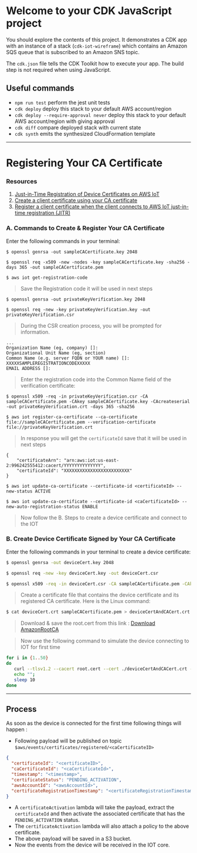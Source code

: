 # Welcome to your CDK JavaScript project

You should explore the contents of this project. It demonstrates a CDK app with an instance of a stack (`cdk-iot-wireframe`)
which contains an Amazon SQS queue that is subscribed to an Amazon SNS topic.

The `cdk.json` file tells the CDK Toolkit how to execute your app. The build step is not required when using JavaScript.

## Useful commands

- `npm run test` perform the jest unit tests
- `cdk deploy` deploy this stack to your default AWS account/region
- `cdk deploy --require-approval never` deploy this stack to your default AWS account/region with giving approval
- `cdk diff` compare deployed stack with current state
- `cdk synth` emits the synthesized CloudFormation template

---

# Registering Your CA Certificate

### Resources

1. [Just-in-Time Registration of Device Certificates on AWS IoT](https://aws.amazon.com/blogs/iot/just-in-time-registration-of-device-certificates-on-aws-iot/)
2. [Create a client certificate using your CA certificate](https://docs.aws.amazon.com/iot/latest/developerguide/create-device-cert.html)
3. [Register a client certificate when the client connects to AWS IoT just-in-time registration (JITR)](https://docs.aws.amazon.com/iot/latest/developerguide/auto-register-device-cert.html)

### A. Commands to Create & Register Your CA Certificate

Enter the following commands in your terminal:

```
$ openssl genrsa -out sampleCACertificate.key 2048
```

```
$ openssl req -x509 -new -nodes -key sampleCACertificate.key -sha256 -days 365 -out sampleCACertificate.pem
```

```
$ aws iot get-registration-code
```

> Save the Registration code it will be used in next steps

```
$ openssl genrsa -out privateKeyVerification.key 2048
```

```
$ openssl req -new -key privateKeyVerification.key -out privateKeyVerification.csr
```

> During the CSR creation process, you will be prompted for information.

```
...
Organization Name (eg, company) []:
Organizational Unit Name (eg, section)
Common Name (e.g. server FQDN or YOUR name) []: XXXXXSAMPLEREGISTRATIONCODEXXXXX
EMAIL ADDRESS []:
```

> Enter the registration code into the Common Name field of the verification certificate:

```
$ openssl x509 -req -in privateKeyVerification.csr -CA sampleCACertificate.pem -CAkey sampleCACertificate.key -CAcreateserial -out privateKeyVerification.crt -days 365 -sha256
```

```
$ aws iot register-ca-certificate --ca-certificate file://sampleCACertificate.pem --verification-certificate file://privateKeyVerification.crt
```

> In response you will get the `certificateId` save that it will be used in next steps

```
{
    "certificateArn": "arn:aws:iot:us-east-2:996242555412:cacert/YYYYYYYYYYYYYY",
    "certificateId": "XXXXXXXXXXXXXXXXXXXXXXXXX"
}
```

```
$ aws iot update-ca-certificate --certificate-id <certificateId> --new-status ACTIVE
```

```
$ aws iot update-ca-certificate --certificate-id <caCertificateId> --new-auto-registration-status ENABLE
```

> Now follow the B. Steps to create a device certificate and connect to the IOT

### B. Create Device Certificate Signed by Your CA Certificate

Enter the following commands in your terminal to create a device certificate:

```bash
$ openssl genrsa -out deviceCert.key 2048
```

```bash
$ openssl req -new -key deviceCert.key -out deviceCert.csr
```

```bash
$ openssl x509 -req -in deviceCert.csr -CA sampleCACertificate.pem -CAkey sampleCACertificate.key -CAcreateserial -out deviceCert.crt -days 365 -sha256
```

> Create a certificate file that contains the device certificate and its registered CA certificate. Here is the Linux command:

```bash
$ cat deviceCert.crt sampleCACertificate.pem > deviceCertAndCACert.crt
```

> Download & save the root.cert from this link : [Download AmazonRootCA](https://www.amazontrust.com/repository/AmazonRootCA1.pem)

> Now use the following command to simulate the device connecting to IOT for first time

```bash
for i in {1..50}
do
   curl --tlsv1.2 --cacert root.cert --cert ./deviceCertAndCACert.crt --key ./deviceCert.key -X POST -d "{ \"message\": \"Hello, bash\" }" "https://alciucqxncdzf-ats.iot.us-east-2.amazonaws.com:8443/topics/devices/12368123";
   echo "";
   sleep 10
done
```

---

## Process

As soon as the device is connected for the first time following things will happen :

- Following payload will be published on topic `$aws/events/certificates/registered/<caCertificateID>`

```json
{
  "certificateId": "<certificateID>",
  "caCertificateId": "<caCertificateId>",
  "timestamp": "<timestamp>",
  "certificateStatus": "PENDING_ACTIVATION",
  "awsAccountId": "<awsAccountId>",
  "certificateRegistrationTimestamp": "<certificateRegistrationTimestamp>"
}
```

- A `certificateActivation` lambda will take the payload, extract the `certificateId` and then activate the associated certificate that has the `PENDING_ACTIVATION` status.
- The `certificateActivation` lambda will also attach a policy to the above certificate.
- The above payload will be saved in a S3 bucket.
- Now the events from the device will be received in the IOT core.
